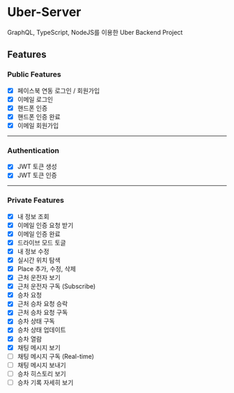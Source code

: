 # Uber-Server

GraphQL, TypeScript, NodeJS를 이용한 Uber Backend Project

## Features

### Public Features
- [x] 페이스북 연동 로그인 / 회원가입
- [x] 이메일 로그인
- [x] 핸드폰 인증
- [x] 핸드폰 인증 완료
- [x] 이메일 회원가입

---

### Authentication
- [x] JWT 토큰 생성
- [x] JWT 토큰 인증

---

### Private Features
- [x] 내 정보 조회
- [x] 이메일 인증 요청 받기
- [x] 이메일 인증 완료
- [x] 드라이브 모드 토글
- [X] 내 정보 수정
- [X] 실시간 위치 탐색
- [X] Place 추가, 수정, 삭제
- [X] 근처 운전자 보기
- [X] 근처 운전자 구독 (Subscribe)
- [X] 승차 요청
- [X] 근처 승차 요청 승락
- [X] 근처 승차 요청 구독
- [X] 승차 상태 구독
- [X] 승차 상태 업데이트
- [X] 승차 열람 
- [X] 채팅 메시지 보기
- [ ] 채팅 메시지 구독 (Real-time)
- [ ] 채팅 메시지 보내기
- [ ] 승차 히스토리 보기
- [ ] 승차 기록 자세히 보기